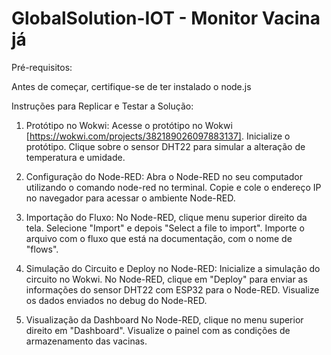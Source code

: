 # GlobalSolution-IOT - Monitor Vacina já

Pré-requisitos:

Antes de começar, certifique-se de ter instalado o node.js

Instruções para Replicar e Testar a Solução:

1. Protótipo no Wokwi:
Acesse o protótipo no Wokwi [https://wokwi.com/projects/382189026097883137].
Inicialize o protótipo.
Clique sobre o sensor DHT22 para simular a alteração de temperatura e umidade.

2. Configuração do Node-RED:
Abra o Node-RED no seu computador utilizando o comando node-red no terminal.
Copie e cole o endereço IP no navegador para acessar o ambiente Node-RED.

3. Importação do Fluxo:
No Node-RED, clique menu superior direito da tela.
Selecione "Import" e depois "Select a file to import".
Importe o arquivo com o fluxo que está na documentação, com o nome de "flows".

4. Simulação do Circuito e Deploy no Node-RED:
Inicialize a simulação do circuito no Wokwi.
No Node-RED, clique em "Deploy" para enviar as informações do sensor DHT22 com ESP32 para o Node-RED.
Visualize os dados enviados no debug do Node-RED.

5. Visualização da Dashboard
No Node-RED, clique no menu superior direito em "Dashboard".
Visualize o painel com as condições de armazenamento das vacinas.


